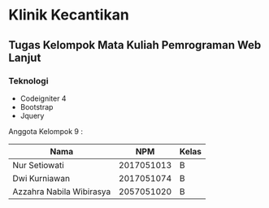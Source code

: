 # Klinik Kecantikan
## Tugas Kelompok Mata Kuliah Pemrograman Web Lanjut

### Teknologi

- Codeigniter 4
- Bootstrap
- Jquery

Anggota Kelompok 9 : 

| Nama                      | NPM        | Kelas |
| ------------------------- | ---------- | ----- |
| Nur Setiowati             | 2017051013 | B     |
| Dwi Kurniawan             | 2017051074 | B     |
| Azzahra Nabila Wibirasya  | 2057051020 | B     |